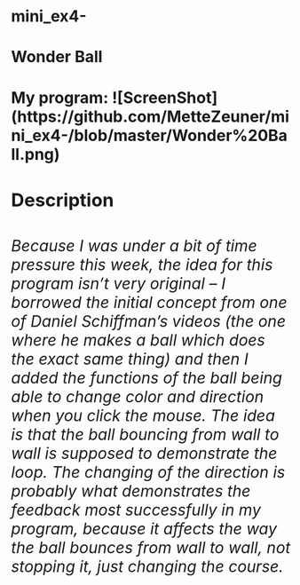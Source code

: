 # mini_ex4-
<h1>Wonder Ball<h1>
My program: <https://mettezeuner.github.io/mini_ex4-/empty-example/>
![ScreenShot](https://github.com/MetteZeuner/mini_ex4-/blob/master/Wonder%20Ball.png)

<h3>Description<h3> 

<h6>Because I was under a bit of time pressure this week, the idea for this program isn’t very original – I borrowed the initial concept from one of Daniel Schiffman’s videos (the one where he makes a ball which does the exact same thing) and then I added the functions of the ball being able to change color and direction when you click the mouse. The idea is that the ball bouncing from wall to wall is supposed to demonstrate the loop. The changing of the direction is probably what demonstrates the feedback most successfully in my program, because it affects the way the ball bounces from wall to wall, not stopping it, just changing the course.<h6>  


